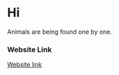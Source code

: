 # Hi
Animals are being found one by one.

### Website Link
[Website link](https://k-onate.github.io/CSCI39548-assignment-1/)